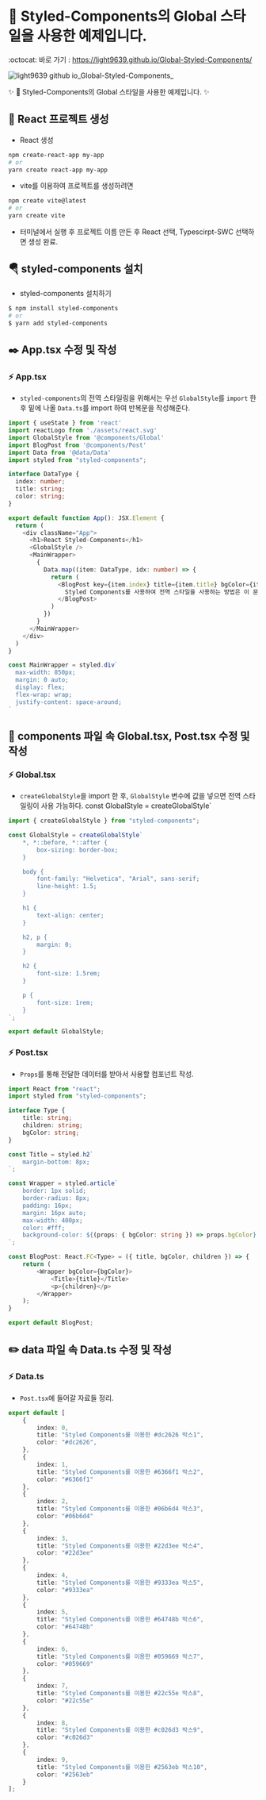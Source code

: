 # 💄 Styled-Components의 Global 스타일을 사용한 예제입니다.

:octocat: 바로 가기 : https://light9639.github.io/Global-Styled-Components/

![light9639 github io_Global-Styled-Components_](https://user-images.githubusercontent.com/95972251/217988231-ff86dad1-4889-4b52-beef-5e2af2230e44.png)

:sparkles: 💄 Styled-Components의 Global 스타일을 사용한 예제입니다. :sparkles:
## :tada: React 프로젝트 생성
- React 생성
```bash
npm create-react-app my-app
# or
yarn create react-app my-app
```

- vite를 이용하여 프로젝트를 생성하려면
```bash
npm create vite@latest
# or
yarn create vite
```
- 터미널에서 실행 후 프로젝트 이름 만든 후 React 선택, Typescirpt-SWC 선택하면 생성 완료.

## 🪂 styled-components 설치
- styled-components 설치하기
```bash
$ npm install styled-components
# or
$ yarn add styled-components
```
## ✒️ App.tsx 수정 및 작성
### ⚡ App.tsx
- `styled-components`의 전역 스타일링을 위해서는 우선 `GlobalStyle`를 `import` 한 후 밑에 나올 `Data.ts`를 import 하여 반복문을 작성해준다.
```typescript
import { useState } from 'react'
import reactLogo from './assets/react.svg'
import GlobalStyle from '@components/Global'
import BlogPost from '@components/Post'
import Data from '@data/Data'
import styled from "styled-components";

interface DataType {
  index: number;
  title: string;
  color: string;
}

export default function App(): JSX.Element {
  return (
    <div className="App">
      <h1>React Styled-Components</h1>
      <GlobalStyle />
      <MainWrapper>
        {
          Data.map((item: DataType, idx: number) => {
            return (
              <BlogPost key={item.index} title={item.title} bgColor={item.color}>
                Styled Components를 사용하여 전역 스타일을 사용하는 방법은 이 문서를 참고하시면 됩니다.
              </BlogPost>
            )
          })
        }
      </MainWrapper>
    </div>
  )
}

const MainWrapper = styled.div`
  max-width: 850px;
  margin: 0 auto;
  display: flex;
  flex-wrap: wrap;
  justify-content: space-around;
`
```

## 📝 components 파일 속 Global.tsx, Post.tsx 수정 및 작성
### ⚡ Global.tsx
- `createGlobalStyle`을 import 한 후, `GlobalStyle` 변수에 값을 넣으면 전역 스타일링이 사용 가능하다.
const GlobalStyle = createGlobalStyle`
```typescript
import { createGlobalStyle } from "styled-components";

const GlobalStyle = createGlobalStyle`
    *, *::before, *::after {
        box-sizing: border-box;
    }

    body {
        font-family: "Helvetica", "Arial", sans-serif;
        line-height: 1.5;
    }

    h1 {
        text-align: center;
    }

    h2, p {
        margin: 0;
    }

    h2 {
        font-size: 1.5rem;
    }

    p {
        font-size: 1rem;
    }
`;

export default GlobalStyle;
```
### ⚡ Post.tsx
- `Props`를 통해 전달한 데이터를 받아서 사용할 컴포넌트 작성.
```typescript
import React from "react";
import styled from "styled-components";

interface Type {
    title: string;
    children: string;
    bgColor: string;
}

const Title = styled.h2`
    margin-bottom: 8px;
`;

const Wrapper = styled.article`
    border: 1px solid;
    border-radius: 8px;
    padding: 16px;
    margin: 16px auto;
    max-width: 400px;
    color: #fff;
    background-color: ${(props: { bgColor: string }) => props.bgColor};
`;

const BlogPost: React.FC<Type> = ({ title, bgColor, children }) => {
    return (
        <Wrapper bgColor={bgColor}>
            <Title>{title}</Title>
            <p>{children}</p>
        </Wrapper>
    );
}

export default BlogPost;
```
## ✏️ data 파일 속 Data.ts 수정 및 작성
### ⚡ Data.ts
- `Post.tsx`에 들어갈 자료들 정리.
```typescript
export default [
    {
        index: 0,
        title: "Styled Components를 이용한 #dc2626 박스1",
        color: "#dc2626",
    },
    {
        index: 1,
        title: "Styled Components를 이용한 #6366f1 박스2",
        color: "#6366f1"
    },
    {
        index: 2,
        title: "Styled Components를 이용한 #06b6d4 박스3",
        color: "#06b6d4"
    },
    {
        index: 3,
        title: "Styled Components를 이용한 #22d3ee 박스4",
        color: "#22d3ee"
    },
    {
        index: 4,
        title: "Styled Components를 이용한 #9333ea 박스5",
        color: "#9333ea"
    },
    {
        index: 5,
        title: "Styled Components를 이용한 #64748b 박스6",
        color: "#64748b"
    },
    {
        index: 6,
        title: "Styled Components를 이용한 #059669 박스7",
        color: "#059669"
    },
    {
        index: 7,
        title: "Styled Components를 이용한 #22c55e 박스8",
        color: "#22c55e"
    },
    {
        index: 8,
        title: "Styled Components를 이용한 #c026d3 박스9",
        color: "#c026d3"
    },
    {
        index: 9,
        title: "Styled Components를 이용한 #2563eb 박스10",
        color: "#2563eb"
    }
];
```
